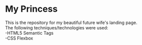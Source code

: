 # My Princess
This is the repository for my beautiful future wife's landing page. <br>
The following techniques/technologies were used: <br>
-HTML5 Semantic Tags <br>
-CSS Flexbox
